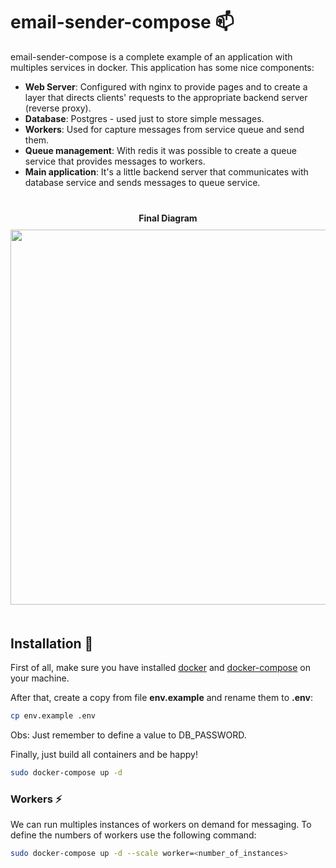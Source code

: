 # email-sender-compose :mailbox:

email-sender-compose is a complete example of an application with multiples services in docker. This application has some nice components:

* **Web Server**: Configured with nginx to provide pages and to create a layer that directs clients' requests to the appropriate backend server (reverse proxy).
* **Database**: Postgres - used just to store simple messages.
* **Workers**: Used for capture messages from service queue and send them.
* **Queue management**: With redis it was possible to create a queue service that provides messages to workers.
* **Main application**: It's a little backend server that communicates with database service and sends messages to queue service. 


<p align=center style="margin: 40px 0;">
<strong>Final Diagram</strong><br/>
<img width="600" style="margin: 10px 0" src="https://i.imgur.com/6eky2FE.png"/>
</p>


## Installation 🔧

First of all, make sure you have installed [docker](https://docs.docker.com/get-docker/) and [docker-compose](https://docs.docker.com/compose/install) on your machine.

After that, create a copy from file **env.example** and rename them to **.env**:

```bash
cp env.example .env
```

Obs: Just remember to define a value to DB_PASSWORD.

Finally, just build all containers and be happy! 
```bash
sudo docker-compose up -d
```

### Workers :zap:

We can run multiples instances of workers on demand for messaging. To define the numbers of workers use the following command:

```bash
sudo docker-compose up -d --scale worker=<number_of_instances>
```

